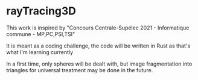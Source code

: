# rayTracing3D

This work is inspired by "Concours Centrale-Supélec 2021 - Informatique commune - MP,PC,PSI,TSI"

It is meant as a coding challenge, the code will be written in Rust as that's what I'm learning currently 

In a first time, only spheres will be dealt with, but image fragmentation into triangles for universal treatment may be done in the future.
